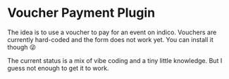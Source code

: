 # Voucher Payment Plugin

The idea is to use a voucher to pay for an event on indico. Vouchers are currently hard-coded and the form does not work yet. You can install it though 😜

The current status is a mix of vibe coding and a tiny little knowledge. But I guess not enough to get it to work.
